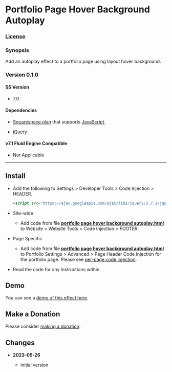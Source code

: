 # Portfolio Page Hover Background Autoplay

### [License][1]

### Synopsis

Add an autoplay effect to a portfolio page using layout hover background.

### Version 0.1.0

#### SS Version

  * 7.0

#### Dependencies

  * [Squarespace plan][2] that supports [JavaScript][3].
  
  * [jQuery][4]

#### v7.1 Fluid Engine Compatible

  * Not Applicable

---

## Install

* Add the following to Settings > Developer Tools > Code Injection > HEADER.
  
  ```html
  <script src="https://ajax.googleapis.com/ajax/libs/jquery/3.7.1/jquery.min.js"></script>
  ```
  
* Site-wide

  * Add code from file **[portfolio page hover background autoplay.html][5]**
    to Website > Website Tools > Code Injection > FOOTER.
    
* Page Specific

  * Add code from file **[portfolio page hover background autoplay.html][5]** to
    Portfolio Settings > Advanced > Page Header Code Injection for the portfolio
    page. Please see [per-page code injection][6].

* Read the code for any instructions within.

## Demo

You can see a [demo of this effect here][7].

## Make a Donation

Please consider [making a donation][8].

## Changes

<!-- * **2022-05-10**

  * support for v7.1 product detail layouts
  * use twcsl
  * bumped version to 0.2.0
  -->
* **2023-05-26**

  * initial version

[1]: https://github.com/tomsWebConsulting/twcsl/blob/main/LICENSE.txt#L1
[2]: https://www.squarespace.com/pricing
[3]: https://en.wikipedia.org/wiki/JavaScript
[4]: https://jquery.com/
[5]: portfolio%20page%20hover%20background%20autoplay.html#L1
[6]: https://support.squarespace.com/hc/en-us/articles/205815908-Using-code-injection#toc-per-page-code-injection
[7]: https://toms-web-consulting-demos.squarespace.com/portfolio-page-hover-background-autoplay?password=twcdemos
[8]: https://github.com/tomsWebConsulting/twcsl#make-a-donation
